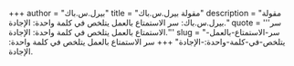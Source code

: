+++
author = "بيرل.س.باك"
title = "مقولة بيرل.س.باك"
description = "مقولة بيرل.س.باك: سر الاستمتاع بالعمل يتلخص في كلمة واحدة: الإجادة."
quote = '''سر الاستمتاع بالعمل يتلخص في كلمة واحدة: الإجادة.'''
slug = "سر-الاستمتاع-بالعمل-يتلخص-في-كلمة-واحدة:-الإجادة"
+++
سر الاستمتاع بالعمل يتلخص في كلمة واحدة: الإجادة.
